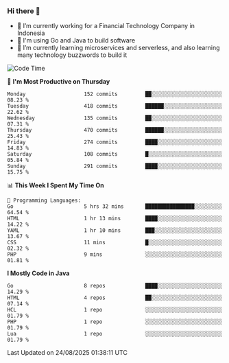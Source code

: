 ### Hi there 👋

<!--
**mazzama/mazzama** is a ✨ _special_ ✨ repository because its `README.md` (this file) appears on your GitHub profile.

Here are some ideas to get you started:

- 🔭 I’m currently working on ...
- 🌱 I’m currently learning ...
- 👯 I’m looking to collaborate on ...
- 🤔 I’m looking for help with ...
- 💬 Ask me about ...
- 📫 How to reach me: ...
- 😄 Pronouns: ...
- ⚡ Fun fact: ...
-->

- 🔭 I’m currently working for a Financial Technology Company in Indonesia
- :gun: I'm using Go and Java to build software
- 🌱 I’m currently learning microservices and serverless, and also learning many technology buzzwords to build it

<!--START_SECTION:waka-->
![Code Time](http://img.shields.io/badge/Code%20Time-4%2C217%20hrs%2059%20mins-blue)

📅 **I'm Most Productive on Thursday** 

```text
Monday                   152 commits         ██░░░░░░░░░░░░░░░░░░░░░░░   08.23 % 
Tuesday                  418 commits         ██████░░░░░░░░░░░░░░░░░░░   22.62 % 
Wednesday                135 commits         ██░░░░░░░░░░░░░░░░░░░░░░░   07.31 % 
Thursday                 470 commits         ██████░░░░░░░░░░░░░░░░░░░   25.43 % 
Friday                   274 commits         ████░░░░░░░░░░░░░░░░░░░░░   14.83 % 
Saturday                 108 commits         █░░░░░░░░░░░░░░░░░░░░░░░░   05.84 % 
Sunday                   291 commits         ████░░░░░░░░░░░░░░░░░░░░░   15.75 % 
```


📊 **This Week I Spent My Time On** 

```text
💬 Programming Languages: 
Go                       5 hrs 32 mins       ████████████████░░░░░░░░░   64.54 % 
HTML                     1 hr 13 mins        ████░░░░░░░░░░░░░░░░░░░░░   14.22 % 
YAML                     1 hr 10 mins        ███░░░░░░░░░░░░░░░░░░░░░░   13.67 % 
CSS                      11 mins             █░░░░░░░░░░░░░░░░░░░░░░░░   02.32 % 
PHP                      9 mins              ░░░░░░░░░░░░░░░░░░░░░░░░░   01.81 % 
```

**I Mostly Code in Java** 

```text
Go                       8 repos             ████░░░░░░░░░░░░░░░░░░░░░   14.29 % 
HTML                     4 repos             ██░░░░░░░░░░░░░░░░░░░░░░░   07.14 % 
HCL                      1 repo              ░░░░░░░░░░░░░░░░░░░░░░░░░   01.79 % 
PHP                      1 repo              ░░░░░░░░░░░░░░░░░░░░░░░░░   01.79 % 
Lua                      1 repo              ░░░░░░░░░░░░░░░░░░░░░░░░░   01.79 % 
```




 Last Updated on 24/08/2025 01:38:11 UTC
<!--END_SECTION:waka-->
